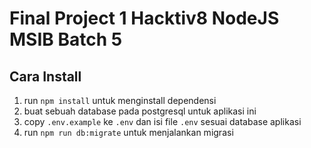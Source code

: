 # Final Project 1 Hacktiv8 NodeJS MSIB Batch 5

## Cara Install
1. run `npm install` untuk menginstall dependensi
2. buat sebuah database pada postgresql untuk aplikasi ini
3. copy `.env.example` ke `.env` dan isi file `.env` sesuai database aplikasi
4. run `npm run db:migrate` untuk menjalankan migrasi